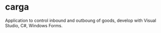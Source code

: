 # carga
Application to control inbound and outboung of goods, develop with Visual Studio, C#, Windows Forms.
